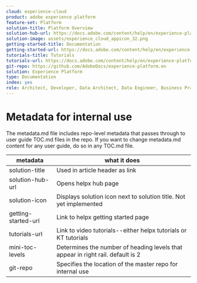 ```yaml
---
cloud: experience-cloud
product: adobe experience platform
feature-set: Platform
solution-title: Platform Overview
solution-hub-url: https://docs.adobe.com/content/help/en/experience-platform/landing/home.html
solution-image: assets/experience_cloud_appicon_32.png
getting-started-title: Documentation
getting-started-url: https://docs.adobe.com/content/help/en/experience-platform/landing/documentation/overview.html
tutorials-title: Tutorials
tutorials-url: https://docs.adobe.com/content/help/en/experience-platform/tutorials/home.html
git-repo: https://github.com/AdobeDocs/experience-platform.en
solution: Experience Platform
type: Documentation
index: yes
role: Architect, Developer, Data Architect, Data Engineer, Business Practitioner, Administrator, Leader
---
```


# Metadata for internal use

The metadata.md file includes repo-level metadata that passes through to user guide TOC.md files in the repo. If you want to change metadata.md content for any user guide, do so in any TOC.md file.

| metadata | what it does |
|--- |--- |
| solution-title | Used in article header as link |
| solution-hub-url | Opens helpx hub page |
| solution-icon | Displays solution icon next to solution title. Not yet implemented |
| getting-started-url | Link to helpx getting started page |
| tutorials-url | Link to video tutorials--either helpx tutorials or KT tutorials |
| mini-toc-levels | Determines the number of heading levels that appear in right rail. default is 2 |
| git-repo | Specifies the location of the master repo for internal use |
